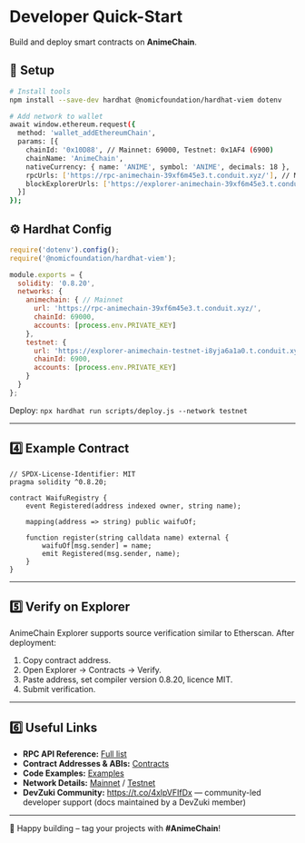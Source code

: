 # Developer Quick-Start

Build and deploy smart contracts on **AnimeChain**.

## 🚀 Setup

```bash
# Install tools
npm install --save-dev hardhat @nomicfoundation/hardhat-viem dotenv

# Add network to wallet
await window.ethereum.request({
  method: 'wallet_addEthereumChain',
  params: [{
    chainId: '0x10D88', // Mainnet: 69000, Testnet: 0x1AF4 (6900)
    chainName: 'AnimeChain',
    nativeCurrency: { name: 'ANIME', symbol: 'ANIME', decimals: 18 },
    rpcUrls: ['https://rpc-animechain-39xf6m45e3.t.conduit.xyz/'], // Mainnet
    blockExplorerUrls: ['https://explorer-animechain-39xf6m45e3.t.conduit.xyz/']
  }]
});
```

## ⚙️ Hardhat Config

```javascript
require('dotenv').config();
require('@nomicfoundation/hardhat-viem');

module.exports = {
  solidity: '0.8.20',
  networks: {
    animechain: { // Mainnet
      url: 'https://rpc-animechain-39xf6m45e3.t.conduit.xyz/',
      chainId: 69000,
      accounts: [process.env.PRIVATE_KEY]
    },
    testnet: { 
      url: 'https://explorer-animechain-testnet-i8yja6a1a0.t.conduit.xyz/',
      chainId: 6900,
      accounts: [process.env.PRIVATE_KEY]
    }
  }
};
```

Deploy: `npx hardhat run scripts/deploy.js --network testnet`

---

## 4️⃣ Example Contract

```solidity
// SPDX-License-Identifier: MIT
pragma solidity ^0.8.20;

contract WaifuRegistry {
    event Registered(address indexed owner, string name);

    mapping(address => string) public waifuOf;

    function register(string calldata name) external {
        waifuOf[msg.sender] = name;
        emit Registered(msg.sender, name);
    }
}
```

---

## 5️⃣ Verify on Explorer

AnimeChain Explorer supports source verification similar to Etherscan. After deployment:

1. Copy contract address.
2. Open Explorer → Contracts → Verify.
3. Paste address, set compiler version 0.8.20, licence MIT.
4. Submit verification.

---

## 6️⃣ Useful Links

- **RPC API Reference:** [Full list](rpc-api.md)
- **Contract Addresses & ABIs:** [Contracts](contracts.md)
- **Code Examples:** [Examples](examples.md)
- **Network Details:** [Mainnet](../networks/mainnet/network-details.md) / [Testnet](../networks/testnet/network-details.md)
- **DevZuki Community:** <https://t.co/4xlpVFIfDx> — community-led developer support (docs maintained by a DevZuki member)

---

🚀 Happy building – tag your projects with **#AnimeChain**! 